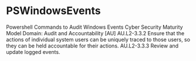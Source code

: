# PSWindowsEvents
Powershell Commands to Audit Windows Events
Cyber Security Maturity Model Domain: Audit and Accountability [AU]
AU.L2-3.3.2
Ensure that the actions of individual system users can be uniquely traced to those users, so they can be held accountable for their actions.
AU.L2-3.3.3
Review and update logged events.
